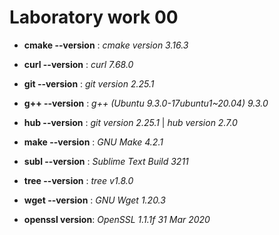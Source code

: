 # Laboratory work 00

* **cmake --version** :
 *cmake version 3.16.3*


* **curl --version** :
*curl 7.68.0*

  
* **git --version** :
*git version 2.25.1*

  
* **g++ --version** : 
*g++ (Ubuntu 9.3.0-17ubuntu1~20.04) 9.3.0*

  
* **hub --version** :
*git version 2.25.1* |
*hub version 2.7.0*

  
* **make --version** :
*GNU Make 4.2.1*

  
* **subl --version** :
*Sublime Text Build 3211*

  
* **tree --version** :
*tree v1.8.0*


* **wget --version** :
*GNU Wget 1.20.3*


* **openssl version**: 
*OpenSSL 1.1.1f  31 Mar 2020*
